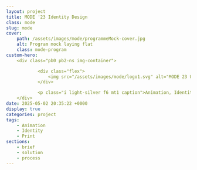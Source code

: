 ```yaml
---
layout: project
title: MODE '23 Identity Design
class: mode
slug: mode
cover: 
    path: /assets/images/mode/programmeMock-cover.jpg
    alt: Program mock laying flat
    class: mode-program
custom-hero:
    <div class="pb0 pb2-ns img-container">

            <div class="flex">
                <img src="/assets/images/mode/logo1.svg" alt="MODE 23 Unframed logo" class="mt2 mw6-ns mw5 center">
            </div>

            <p class="i light-silver f6 mt1 caption">Animation, Identity, Print</p>
    </div>
date: 2025-05-02 20:35:22 +0000
display: true
categories: project
tags:
    - Animation
    - Identity
    - Print
sections:
    - brief
    - solution
    - process
---
```

